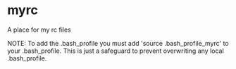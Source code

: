 myrc
====

A place for my rc files

NOTE: To add the .bash_profile you must add 'source .bash_profile_myrc' to your .bash_profile.
      This is just a safeguard to prevent overwriting any local .bash_profile.
